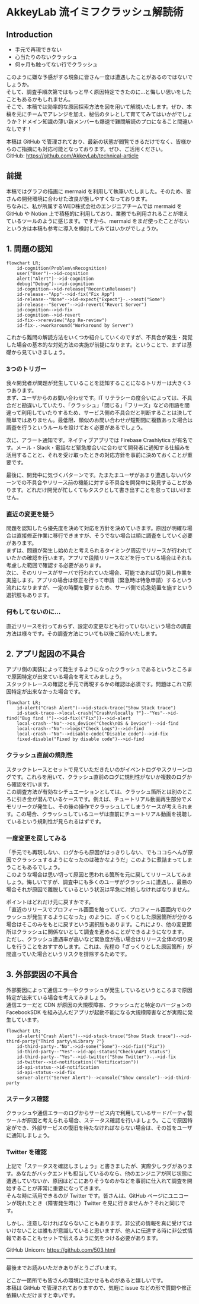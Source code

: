 # AkkeyLab 流イミフクラッシュ解読術

## Introduction
- 手元で再現できない
- 心当たりのないクラッシュ
- 何ヶ月も触ってない行でクラッシュ

このように嫌な予感がする現象に皆さん一度は遭遇したことがあるのではないでしょうか。  
そして、調査手順次第ではもっと早く原因特定できたのに…と悔しい思いをしたこともあるかもしれません。  
そこで、本稿では効率的な原因探索方法を図を用いて解説いたします。ぜひ、本稿を元にチームでアレンジを加え、秘伝のタレとして育ててみてはいかがでしょうか？ドメイン知識の薄い新メンバーも爆速で難問解読のプロになること間違いなしです！

本稿は GitHub で管理されており、最新の状態が閲覧できるだけでなく、皆様からのご指摘にも対応可能となっております。ぜひ、ご活用ください。  
GitHub: https://github.com/AkkeyLab/technical-article

## 前提
本稿ではグラフの描画に mermaid を利用して執筆いたしました。そのため、皆さんの開発環境に合わせた改良が施しやすくなっております。  
ちなみに、私が所属するWED株式会社のエンジニアチームでは mermaid を GitHub や Notion 上で積極的に利用しており、業務でも利用されることが増えているツールのように感じます。ですから、mermaid をまだ使ったことがないという方は本稿も参考に導入を検討してみてはいかがでしょうか。

## 1. 問題の認知
```mermaid
flowchart LR;
    id-cognition(Problem\nRecognition)
    user("User")-->id-cognition
    alert("Alert")-->id-cognition
    debug("Debug")-->id-cognition
    id-cognition-->id-release{"Recent\nReleases"}
    id-release--"App"-->id-fix("Fix App")
    id-release--"None"-->id-expect{"Expect"}-.->next("Some")
    id-release--"Server"-->id-revert("Revert Server")
    id-cognition-->id-fix
    id-cognition-->id-revert
    id-fix-->rereview("App Re-review")
    id-fix-.->workaround("Workaround by Server")
```

これから難問の解読方法をいくつか紹介していくのですが、不具合が発生・発覚した場合の基本的な対処方法の実施が前提になります。ということで、まずは基礎から見ていきましょう。

### 3つのトリガー
我々開発者が問題が発生していることを認知することになるトリガーは大きく3つあります。  
まず、ユーザからのお問い合わせです。IT リテラシーの度合いによっては、不具合だと勘違いしていたり、「クラッシュ」「閉じる」「フリーズ」などの用語を間違って利用していたりするため、サービス側の不具合だと判断することは決して簡単ではありません。最低限、類似のお問い合わせが短期間に複数あった場合は調査を行うというルールを設けておく必要があるでしょう。

次に、アラート通知です。ネイティブアプリでは Firebase Crashlytics が有名です。メール・Slack・電話など緊急度合いに合わせて開発者に通知する仕組みを活用することと、それを受け取ったときの対応方針を事前に決めておくことが重要です。

最後に、開発中に気づくパターンです。たまたまユーザがあまり遭遇しないパターンでの不具合やリリース前の機能に対する不具合を開発中に発見することがあります。どれだけ開発が忙しくてもタスクとして書き出すことを怠ってはいけません。

### 直近の変更を疑う
問題を認知したら優先度を決めて対応を方針を決めていきます。原因が明確な場合は直接修正作業に移行できますが、そうでない場合は順に調査をしていく必要があります。  
まずは、問題が発生し始めたと考えられるタイミング周辺でリリースが行われていたかの確認を行います。アプリで段階リリースなどを行っている場合はそれも考慮した範囲で確認する必要があります。  
次に、そのリリースがサーバで行われていた場合、可能であれば切り戻し作業を実施します。アプリの場合は修正を行って申請（緊急時は特急申請）するという流れになりますが、一定の時間を要するため、サーバ側で応急処置を施すという選択肢もあります。

### 何もしてないのに…
直近リリースを行っておらず、設定の変更なども行っていないという場合の調査方法は様々です。その調査方法についても以後ご紹介いたします。

## 2. アプリ起因の不具合
アプリ側の実装によって発生するようになったクラッシュであるというところまで原因特定が出来ている場合を考えてみましょう。  
スタックトレースの確認と手元で再現するかの確認は必須です。問題はこれで原因特定が出来なかった場合です。

```mermaid
flowchart LR;
    id-alert("Crash Alert")-->id-stack-trace("Show Stack trace")
    id-stack-trace-->local-crash{"Crash\nlocally ?"}--"Yes"-->id-find("Bug find !")-->id-fix(("Fix"))-->id-alert
    local-crash--"No"-->os_device("Check\nOS & Device")-->id-find
    local-crash--"No"-->logs("Check Logs")-->id-find
    local-crash--"No"-->disable-code("Disable code")-->id-fix
    fixed-disable("Fixed by disable code")-->id-find
```

### クラッシュ直前の規則性
スタックトレースとセットで見ていただきたいのがイベントログやスクリーンログです。これらを用いて、クラッシュ直前のログに規則性がないか複数のログから確認を行います。  
この調査方法が有効なシチュエーションとしては、クラッシュ箇所とは別のところに引き金が潜んでいるケースです。例えば、チュートリアル動画再生部分でメモリリークが発生し、その後の操作でクラッシュしてしまうケースが考えられます。この場合、クラッシュしているユーザは直前にチュートリアル動画を視聴しているという規則性が見られるはずです。

### 一度変更を戻してみる
「手元でも再現しない、ログからも原因がはっきりしない、でもココらへんが原因でクラッシュするようになったのは確かなようだ」このように煮詰まってしまうこともあるでしょう。  
このような場合は思い切って原因と思われる箇所を元に戻してリリースしてみましょう。悔しいですが、調査中にも多くのユーザがクラッシュに遭遇し、最悪の場合それが原因で離脱しているという状況は早急に対処しなければなりません。

ポイントはどれだけ元に戻すかです。  
「直近のリリースでプロフィール画面を触っていて、プロフィール画面内でのクラッシュが発生するようになった」のように、ざっくりとした原因箇所が分かる場合はそこのみをもとに戻すという選択肢もあります。これにより、他の変更箇所はクラッシュに関係ないとして調査を進めることができるようになります。  
ただし、クラッシュ遭遇率が高いなど緊急度が高い場合はリリース全体の切り戻しを行うことをおすすめします。これは、先程の「ざっくりとした原因箇所」が間違っていた場合というリスクを排除するためです。

## 3. 外部要因の不具合
外部要因によって通信エラーやクラッシュが発生しているというところまで原因特定が出来ている場合を考えてみましょう。  
通信エラーだと CDN が原因の大規模障害、クラッシュだと特定のバージョンの FacebookSDK を組み込んだアプリが起動不能になる大規模障害などが実際に発生しています。

```mermaid
flowchart LR;
    id-alert("Crash Alert")-->id-stack-trace("Show Stack trace")-->id-third-party{"Third party\nLibrary ?"}
    id-third-party-."No".->id-some("Some")-->id-fix(("Fix"))
    id-third-party--"Yes"-->id-api-status("Check\nAPI status")
    id-third-party--"Yes"-->id-twitter("Show Twitter")-.->id-fix
    id-twitter-->id-notification(("Notification"))
    id-api-status-->id-notification
    id-api-status-->id-fix
    server-alert("Server Alert")-->console("Show console")-->id-third-party
```

### ステータス確認
クラッシュや通信エラーのログからサービス内で利用しているサードパーティ製ツールが原因と考えられる場合、ステータス確認を行いましょう。ここで原因特定ができ、外部サービスの復旧を待たなければならない場合は、その旨をユーザに通知しましょう。

### Twitter を確認
上記で「ステータスを確認しましょう」と書きましたが、実際少しラグがあります。あなたがバックエンドも担当しているのなら、他のエンジニアが同じ状態に遭遇していないか、原因はどこにありそうなのかなどを事前に仕入れて調査を開始することが非常に重要になってきます。  
そんな時に活用できるのが Twitter です。皆さんは、GitHub ページにユニコーンが現れたとき（障害発生時に）Twitter を見に行きませんか？それと同じです。

しかし、注意しなければならないこともあります。非公式の情報を真に受けてはいけないことは誰もが意識していると思いますが、他人に伝達する時に非公式情報であることもセットで伝えるように気をつける必要があります。

GitHub Unicorn: https://github.com/503.html

---

最後までお読みいただきありがとうございます。

どこか一箇所でも皆さんの環境に活かせるものがあると嬉しいです。  
本稿は GitHub で管理されておりますので、気軽に issue などの形で質問や修正依頼いただけますと幸いです。

